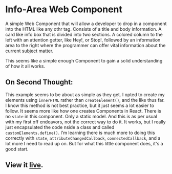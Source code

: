 # Info-Area Web Component

A simple Web Component that will allow a developer to drop in a component into the HTML like any othr tag. Consists of a title and body information. A card like info box that is divided into two sections. A colored column to the left with an attention getter, like Hey!, or Stop!, followed by an information area to the right where the programmer can offer vital information about the current subject matter.


This seems like a simple enough Component to gain a solid understanding of how it all works.

## On Second Thought:
This example seems to be about as simple as they get. I opted to create my elements using `innerHTML` rather than `createElement()`, and the like thus far. I know this method is not best practice, but it just seems a lot easier to follow. It seems more like how one creates Components in React. There is no `state` in this component. Only a static model. And this is as per usual with my first off endeavors, not the correct way to do it. It works, but I really just encapsulated the code nside a class and called `customElements.define()`. I'm learning there is much more to doing this correctly with `state`, `attributeChangedCallback`, `connectedCallback`, and a lot more I need to read up on. But for what this little component does, it's a good start. 

View it [live](https://ddcroft73.github.io/info-area/).
---